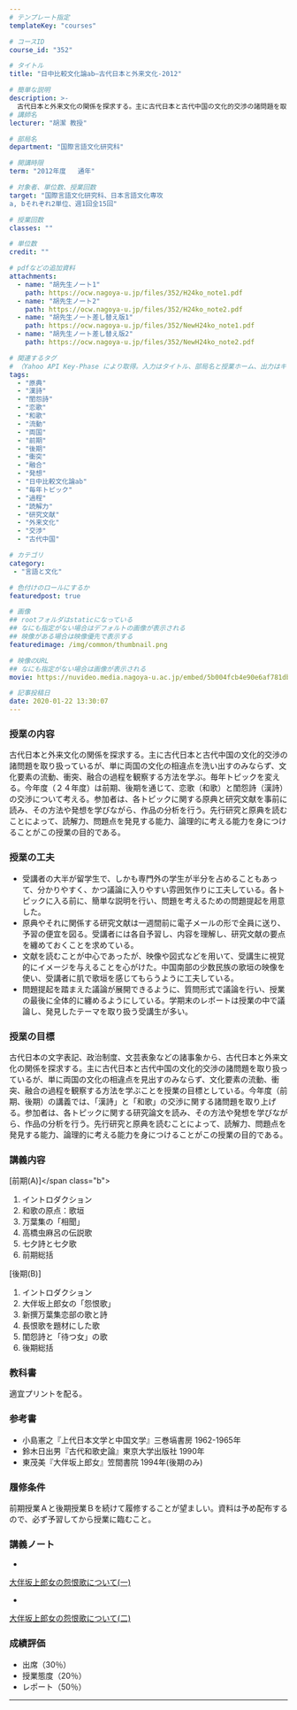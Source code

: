 ```yaml
---
# テンプレート指定
templateKey: "courses"

# コースID
course_id: "352"

# タイトル
title: "日中比較文化論ab—古代日本と外来文化-2012"

# 簡単な説明
description: >-
  古代日本と外来文化の関係を探求する。主に古代日本と古代中国の文化的交渉の諸問題を取り扱っているが、単に両国の文化の相違点を洗い出すのみならず、文化要素の流動、衝突、融合の過程を観察する方法を学ぶ。毎年トピックを変える。今年度（２４年度）は前期、後期を通じて、恋歌（和歌）と閨怨詩（漢詩）の交渉について考える。参加者は、各トピックに関する原典と研究文献を事前に読み、その方法や発想を学びながら、作品の分 ....
# 講師名
lecturer: "胡潔 教授"

# 部局名
department: "国際言語文化研究科"

# 開講時限
term: "2012年度	通年"

# 対象者、単位数、授業回数
target: "国際言語文化研究科、日本言語文化専攻
a, bそれぞれ2単位、週1回全15回"

# 授業回数
classes: ""

# 単位数
credit: ""

# pdfなどの追加資料
attachments:
  - name: "胡先生ノート1" 
    path: https://ocw.nagoya-u.jp/files/352/H24ko_note1.pdf
  - name: "胡先生ノート2" 
    path: https://ocw.nagoya-u.jp/files/352/H24ko_note2.pdf
  - name: "胡先生ノート差し替え版1" 
    path: https://ocw.nagoya-u.jp/files/352/NewH24ko_note1.pdf
  - name: "胡先生ノート差し替え版2" 
    path: https://ocw.nagoya-u.jp/files/352/NewH24ko_note2.pdf

# 関連するタグ
# （Yahoo API Key-Phase により取得。入力はタイトル、部局名と授業ホーム、出力はキーフレーズ（tags））
tags:
  - "原典"
  - "漢詩"
  - "閨怨詩"
  - "恋歌"
  - "和歌"
  - "流動"
  - "両国"
  - "前期"
  - "後期"
  - "衝突"
  - "融合"
  - "発想"
  - "日中比較文化論ab"
  - "毎年トピック"
  - "過程"
  - "読解力"
  - "研究文献"
  - "外来文化"
  - "交渉"
  - "古代中国"

# カテゴリ
category:
 - "言語と文化"

# 色付けのロールにするか
featuredpost: true

# 画像
## rootフォルダはstaticになっている
## なにも指定がない場合はデフォルトの画像が表示される
## 映像がある場合は映像優先で表示する
featuredimage: /img/common/thumbnail.png

# 映像のURL
## なにも指定がない場合は画像が表示される
movie: https://nuvideo.media.nagoya-u.ac.jp/embed/5b004fcb4e90e6af781db890b4daddd25549c215

# 記事投稿日
date: 2020-01-22 13:30:07
---
```


### 授業の内容

古代日本と外来文化の関係を探求する。主に古代日本と古代中国の文化的交渉の諸問題を取り扱っているが、単に両国の文化の相違点を洗い出すのみならず、文化要素の流動、衝突、融合の過程を観察する方法を学ぶ。毎年トピックを変える。今年度（２４年度）は前期、後期を通じて、恋歌（和歌）と閨怨詩（漢詩）の交渉について考える。参加者は、各トピックに関する原典と研究文献を事前に読み、その方法や発想を学びながら、作品の分析を行う。先行研究と原典を読むことによって、読解力、問題点を発見する能力、論理的に考える能力を身につけることがこの授業の目的である。


### 授業の工夫

* 受講者の大半が留学生で、しかも専門外の学生が半分を占めることもあって、分かりやすく、かつ議論に入りやすい雰囲気作りに工夫している。各トピックに入る前に、簡単な説明を行い、問題を考えるための問題提起を用意した。
* 原典やそれに関係する研究文献は一週間前に電子メールの形で全員に送り、予習の便宜を図る。受講者には各自予習し、内容を理解し、研究文献の要点を纏めておくことを求めている。
* 文献を読むことが中心であったが、映像や図式などを用いて、受講生に視覚的にイメージを与えることを心がけた。中国南部の少数民族の歌垣の映像を使い、受講者に肌で歌垣を感じてもらうように工夫している。
* 問題提起を踏まえた議論が展開できるように、質問形式で議論を行い、授業の最後に全体的に纏めるようにしている。学期末のレポートは授業の中で議論し、発見したテーマを取り扱う受講生が多い。





### 授業の目標

古代日本の文字表記、政治制度、文芸表象などの諸事象から、古代日本と外来文化の関係を探求する。主に古代日本と古代中国の文化的交渉の諸問題を取り扱っているが、単に両国の文化の相違点を見出すのみならず、文化要素の流動、衝突、融合の過程を観察する方法を学ぶことを授業の目標としている。今年度（前期、後期）の講義では、「漢詩」と「和歌」の交渉に関する諸問題を取り上げる。参加者は、各トピックに関する研究論文を読み、その方法や発想を学びながら、作品の分析を行う。先行研究と原典を読むことによって、読解力、問題点を発見する能力、論理的に考える能力を身につけることがこの授業の目的である。

### 講義内容

<span class="b">[前期(A)]</span class="b"></p>

<ol>
<li>
イントロダクション
</li>
<li>
和歌の原点：歌垣
</li>
<li>
万葉集の「相聞」
</li>
<li>
高橋虫麻呂の伝説歌
</li>
<li>
七夕詩と七夕歌
</li>
<li>
前期総括
</li>
</ol>

<p>
<span class="b">[後期(B)]</span class="b"></p>

<ol>
<li>
イントロダクション
</li>
<li>
大伴坂上郎女の「怨恨歌」
</li>
<li>
新撰万葉集恋部の歌と詩
</li>
<li>
長恨歌を題材にした歌
</li>
<li>
閨怨詩と「待つ女」の歌
</li>
<li>
後期総括
</li>
</ol>

<h3>
教科書
</h3>

<p>
適宜プリントを配る。
</p>

<h3>
参考書
</h3>

<ul>
<li>
小島憲之『上代日本文学と中国文学』三巻塙書房 1962-1965年
</li>
<li>
鈴木日出男『古代和歌史論』東京大学出版社 1990年
</li>
<li>
東茂美『大伴坂上郎女』笠間書院 1994年(後期のみ)
</li>
</ul>

<h3>
履修条件
</h3>

<p>
前期授業Ａと後期授業Ｂを続けて履修することが望ましい。資料は予め配布するので、必ず予習してから授業に臨むこと。
</p>





### 講義ノート


-
[大伴坂上郎女の怨恨歌について(一)](https://ocw.nagoya-u.jp/files/352/NewH24ko_note1.pdf) 



<p>
</p>

-
[大伴坂上郎女の怨恨歌について(二)](https://ocw.nagoya-u.jp/files/352/NewH24ko_note2.pdf) 








### 成績評価

* 出席（30％）
* 授業態度（20％）
* レポート（50％）



-----